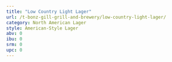 ```yaml
---
title: "Low Country Light Lager"
url: /t-bonz-gill-grill-and-brewery/low-country-light-lager/
category: North American Lager
style: American-Style Lager
abv: 0
ibu: 0
srm: 0
upc: 0
---
```


